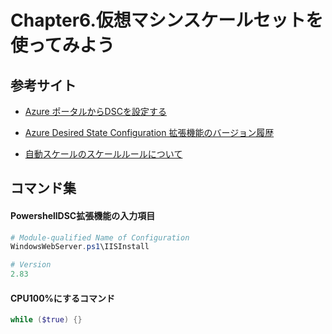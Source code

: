 # Chapter6.仮想マシンスケールセットを使ってみよう

## 参考サイト

- [Azure ポータルからDSCを設定する](https://docs.microsoft.com/ja-jp/azure/virtual-machines/extensions/dsc-overview#azure-portal-functionality)

- [Azure Desired State Configuration 拡張機能のバージョン履歴](https://docs.microsoft.com/ja-jp/powershell/scripting/dsc/getting-started/azuredscexthistory?view=powershell-7)

- [自動スケールのスケールルールについて](https://docs.microsoft.com/ja-jp/archive/blogs/jpcie/1315)

## コマンド集

#### PowershellDSC拡張機能の入力項目
```powershell
# Module-qualified Name of Configuration
WindowsWebServer.ps1\IISInstall

# Version
2.83
```

#### CPU100%にするコマンド

```powershell
while ($true) {}
```
